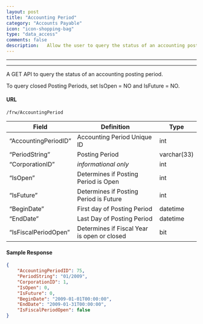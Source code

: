 ```yaml
---
layout: post
title: "Accounting Period"
category: "Accounts Payable" 
icon: "icon-shopping-bag"
type: "data_access"
comments: false
description:   Allow the user to query the status of an accounting posting period.
---
```


---

---

A GET API to query the status of an accounting posting period.

To query closed Posting Periods, set IsOpen = NO and IsFuture = NO.

#### URL
```
/frw/AccountingPeriod
```

| Field | Definition | Type |
|---|---|---|
| “AccountingPeriodID” | Accounting Period Unique ID                 | int         |
| “PeriodString”       | Posting Period                              | varchar(33) |
| “CorporationID”      | *informational only*                        | int         |
| “IsOpen”             | Determines if Posting Period is Open        | int         |
| “IsFuture”           | Determines if Posting Period is Future      | int         |
| “BeginDate”          | First day of Posting Period                 | datetime    |
| “EndDate”            | Last Day of Posting Period                  | datetime    |
| “IsFiscalPeriodOpen” | Determines if Fiscal Year is open or closed | bit         |

#### Sample Response
```json
{
	"AccountingPeriodID": 75,
	"PeriodString": "01/2009",
	"CorporationID": 1,
	"IsOpen": 0,
	"IsFuture": 0,
	"BeginDate": "2009-01-01T00:00:00",
	"EndDate": "2009-01-31T00:00:00",
	"IsFiscalPeriodOpen": false
}
```
